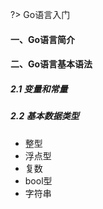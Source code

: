 ?> Go语言入门



#### 一、Go语言简介



#### 二、Go语言基本语法

##### 2.1 变量和常量



##### 2.2 基本数据类型

- 整型
- 浮点型
- 复数
- bool型
- 字符串

